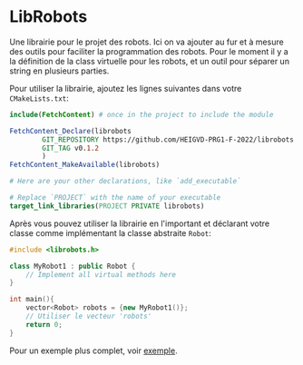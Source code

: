 # LibRobots

Une librairie pour le projet des robots.
Ici on va ajouter au fur et à mesure des outils pour faciliter la programmation des robots.
Pour le moment il y a la définition de la class virtuelle pour les robots, et un outil pour
séparer un string en plusieurs parties.

Pour utiliser la librairie, ajoutez les lignes suivantes dans votre `CMakeLists.txt`:

```cmake
include(FetchContent) # once in the project to include the module

FetchContent_Declare(librobots
        GIT_REPOSITORY https://github.com/HEIGVD-PRG1-F-2022/librobots.git
        GIT_TAG v0.1.2
        )
FetchContent_MakeAvailable(librobots)

# Here are your other declarations, like `add_executable`

# Replace `PROJECT` with the name of your executable
target_link_libraries(PROJECT PRIVATE librobots)
```

Après vous pouvez utiliser la librairie en l'important et déclarant votre classe comme
implémentant la classe abstraite `Robot`:

```c++
#include <librobots.h>

class MyRobot1 : public Robot {
    // Implement all virtual methods here
}

int main(){
    vector<Robot> robots = {new MyRobot1()};
    // Utiliser le vecteur 'robots'
    return 0;
}
```

Pour un exemple plus complet, voir [exemple](example/main.cpp).
